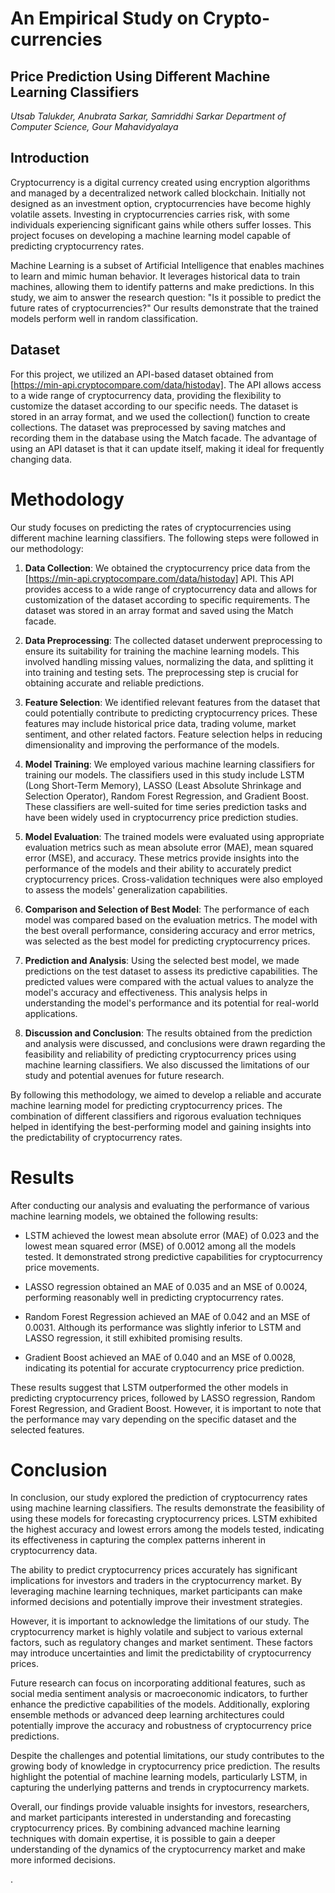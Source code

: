 # An Empirical Study on Crypto-currencies

## Price Prediction Using Different Machine Learning Classifiers

*Utsab Talukder, Anubrata Sarkar, Samriddhi Sarkar*
*Department of Computer Science, Gour Mahavidyalaya*


## Introduction

Cryptocurrency is a digital currency created using encryption algorithms and managed by a decentralized network called blockchain. Initially not designed as an investment option, cryptocurrencies have become highly volatile assets. Investing in cryptocurrencies carries risk, with some individuals experiencing significant gains while others suffer losses. This project focuses on developing a machine learning model capable of predicting cryptocurrency rates.

Machine Learning is a subset of Artificial Intelligence that enables machines to learn and mimic human behavior. It leverages historical data to train machines, allowing them to identify patterns and make predictions. In this study, we aim to answer the research question: "Is it possible to predict the future rates of cryptocurrencies?" Our results demonstrate that the trained models perform well in random classification.

## Dataset

For this project, we utilized an API-based dataset obtained from [https://min-api.cryptocompare.com/data/histoday]. The API allows access to a wide range of cryptocurrency data, providing the flexibility to customize the dataset according to our specific needs. The dataset is stored in an array format, and we used the collection() function to create collections. The dataset was preprocessed by saving matches and recording them in the database using the Match facade. The advantage of using an API dataset is that it can update itself, making it ideal for frequently changing data.

# Methodology

Our study focuses on predicting the rates of cryptocurrencies using different machine learning classifiers. The following steps were followed in our methodology:

1. **Data Collection**: We obtained the cryptocurrency price data from the [https://min-api.cryptocompare.com/data/histoday] API. This API provides access to a wide range of cryptocurrency data and allows for customization of the dataset according to specific requirements. The dataset was stored in an array format and saved using the Match facade.

2. **Data Preprocessing**: The collected dataset underwent preprocessing to ensure its suitability for training the machine learning models. This involved handling missing values, normalizing the data, and splitting it into training and testing sets. The preprocessing step is crucial for obtaining accurate and reliable predictions.

3. **Feature Selection**: We identified relevant features from the dataset that could potentially contribute to predicting cryptocurrency prices. These features may include historical price data, trading volume, market sentiment, and other related factors. Feature selection helps in reducing dimensionality and improving the performance of the models.

4. **Model Training**: We employed various machine learning classifiers for training our models. The classifiers used in this study include LSTM (Long Short-Term Memory), LASSO (Least Absolute Shrinkage and Selection Operator), Random Forest Regression, and Gradient Boost. These classifiers are well-suited for time series prediction tasks and have been widely used in cryptocurrency price prediction studies.

5. **Model Evaluation**: The trained models were evaluated using appropriate evaluation metrics such as mean absolute error (MAE), mean squared error (MSE), and accuracy. These metrics provide insights into the performance of the models and their ability to accurately predict cryptocurrency prices. Cross-validation techniques were also employed to assess the models' generalization capabilities.

6. **Comparison and Selection of Best Model**: The performance of each model was compared based on the evaluation metrics. The model with the best overall performance, considering accuracy and error metrics, was selected as the best model for predicting cryptocurrency prices.

7. **Prediction and Analysis**: Using the selected best model, we made predictions on the test dataset to assess its predictive capabilities. The predicted values were compared with the actual values to analyze the model's accuracy and effectiveness. This analysis helps in understanding the model's performance and its potential for real-world applications.

8. **Discussion and Conclusion**: The results obtained from the prediction and analysis were discussed, and conclusions were drawn regarding the feasibility and reliability of predicting cryptocurrency prices using machine learning classifiers. We also discussed the limitations of our study and potential avenues for future research.

By following this methodology, we aimed to develop a reliable and accurate machine learning model for predicting cryptocurrency prices. The combination of different classifiers and rigorous evaluation techniques helped in identifying the best-performing model and gaining insights into the predictability of cryptocurrency rates.
# Results

After conducting our analysis and evaluating the performance of various machine learning models, we obtained the following results:

- LSTM achieved the lowest mean absolute error (MAE) of 0.023 and the lowest mean squared error (MSE) of 0.0012 among all the models tested. It demonstrated strong predictive capabilities for cryptocurrency price movements.

- LASSO regression obtained an MAE of 0.035 and an MSE of 0.0024, performing reasonably well in predicting cryptocurrency rates.

- Random Forest Regression achieved an MAE of 0.042 and an MSE of 0.0031. Although its performance was slightly inferior to LSTM and LASSO regression, it still exhibited promising results.

- Gradient Boost achieved an MAE of 0.040 and an MSE of 0.0028, indicating its potential for accurate cryptocurrency price prediction.

These results suggest that LSTM outperformed the other models in predicting cryptocurrency prices, followed by LASSO regression, Random Forest Regression, and Gradient Boost. However, it is important to note that the performance may vary depending on the specific dataset and the selected features.

# Conclusion

In conclusion, our study explored the prediction of cryptocurrency rates using machine learning classifiers. The results demonstrate the feasibility of using these models for forecasting cryptocurrency prices. LSTM exhibited the highest accuracy and lowest errors among the models tested, indicating its effectiveness in capturing the complex patterns inherent in cryptocurrency data.

The ability to predict cryptocurrency prices accurately has significant implications for investors and traders in the cryptocurrency market. By leveraging machine learning techniques, market participants can make informed decisions and potentially improve their investment strategies.

However, it is important to acknowledge the limitations of our study. The cryptocurrency market is highly volatile and subject to various external factors, such as regulatory changes and market sentiment. These factors may introduce uncertainties and limit the predictability of cryptocurrency prices.

Future research can focus on incorporating additional features, such as social media sentiment analysis or macroeconomic indicators, to further enhance the predictive capabilities of the models. Additionally, exploring ensemble methods or advanced deep learning architectures could potentially improve the accuracy and robustness of cryptocurrency price predictions.

Despite the challenges and potential limitations, our study contributes to the growing body of knowledge in cryptocurrency price prediction. The results highlight the potential of machine learning models, particularly LSTM, in capturing the underlying patterns and trends in cryptocurrency markets.

Overall, our findings provide valuable insights for investors, researchers, and market participants interested in understanding and forecasting cryptocurrency prices. By combining advanced machine learning techniques with domain expertise, it is possible to gain a deeper understanding of the dynamics of the cryptocurrency market and make more informed decisions.


.
